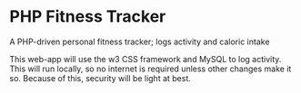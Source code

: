 # PHP Fitness Tracker

A PHP-driven personal fitness tracker; logs activity and caloric intake

This web-app will use the w3 CSS framework and MySQL to log activity.  This will run locally, so no internet is required unless other changes make it so.
Because of this, security will be light at best.

